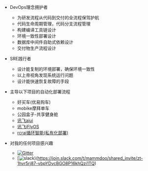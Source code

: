 - DevOps理念拥护者
  - 为研发流程从代码到交付的全流程保驾护航
  - 代码生命周期管理，代码分支流程管理
  - 构建编译工具链设计
  - 环境一致性部署设计
  - 数据库中间件自助式依赖设计
  - 交付物生产流程设计

- SRE践行者
  - 设计能复制的环境部署，确保环境一致性
  - 以上帝视角发现系统运行问题
  - 设计能快速恢复故障的手段

- 主导以下项目的自动化部署流程
  - 好买车(优易购车)
  - mobike摩拜单车
  - 公园盒子-共享健身舱
  - [讯飞aiui](https://aiui.xfyun.cn)
  - [讯飞iFlyOS](https://iflyos.cn)
  - [rcrai循环智能(私有化部署)](https://rcrai.com)


- 对我的任何项目感兴趣
  - [![Gitter](https://badges.gitter.im/Mammdoo/community.svg)](https://gitter.im/Mammdoo/community?utm_source=badge&utm_medium=badge&utm_campaign=pr-badge)
  - [![slack](https://img.shields.io/badge/slack-Join%20Me-brightgreen.svg))(https://join.slack.com/t/mammdoo/shared_invite/zt-1hvr5rj87-vbpYDvcBGO8P16khQzi1TQ)
